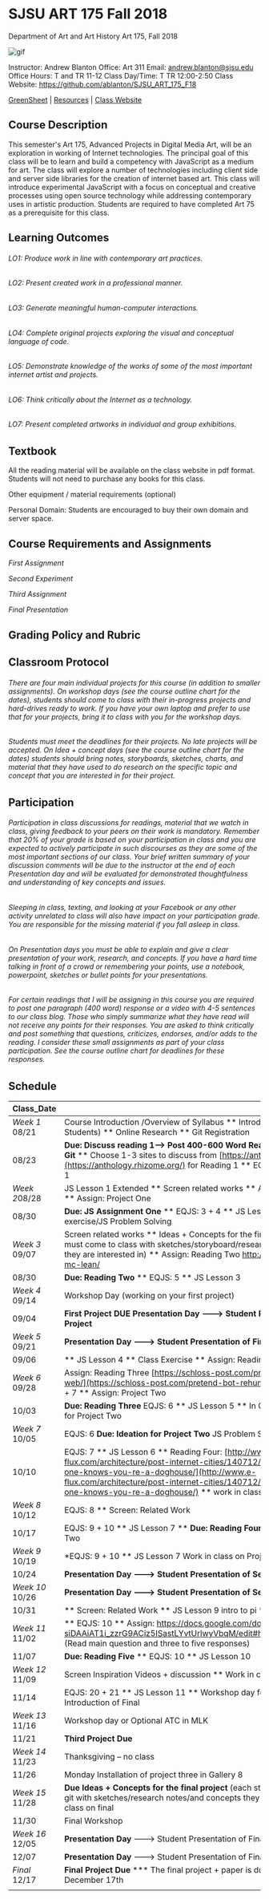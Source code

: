 **SJSU ART 175 Fall 2018**
======================
Department of Art and Art History
Art 175, Fall 2018

![gif](http://i.imgur.com/TuOehiT.gif)

Instructor: Andrew Blanton
Office: Art 311
Email: andrew.blanton@sjsu.edu
Office Hours: T and TR 11-12
Class Day/Time: T TR 12:00-2:50
Class Website: https://github.com/ablanton/SJSU_ART_175_F18

[GreenSheet](https://github.com/ablanton/SJSU_ART_175_F18/blob/master/GREENSHEET.md)
| [Resources](https://github.com/ablanton/SJSU_ART_175_F18/blob/master/RESOURCES.md)
| [Class Website](https://github.com/ablanton/SJSU_ART_175_F18)

Course Description
------------------
This semester's Art 175, Advanced Projects in Digital Media Art, will be an exploration in working of Internet technologies. The principal goal of this class will be to learn and build a competency with JavaScript as a medium for art. The class will explore a number of technologies including client side and server side libraries for the creation of internet based art. This class will introduce experimental JavaScript with a focus on conceptual and creative processes using open source technology while addressing contemporary uses in artistic production. Students are required to have completed Art 75 as a prerequisite for this class.

Learning Outcomes
-----------------

###### LO1: Produce work in line with contemporary art practices.
###### LO2: Present created work in a professional manner.
###### LO3: Generate meaningful human-computer interactions.
###### LO4: Complete original projects exploring the visual and conceptual language of code.
###### LO5: Demonstrate knowledge of the works of some of the most important internet artist and projects.
###### LO6: Think critically about the Internet as a technology.
###### LO7: Present completed artworks in individual and group exhibitions. 

Textbook
--------

All the reading material will be available on the class website in pdf format. Students will not need to purchase any books for this class.

Other equipment / material requirements (optional)

Personal Domain: Students are encouraged to buy their own domain and server space.

Course Requirements and Assignments
-----------------------------------

*First Assignment*

*Second Experiment*

*Third Assignment*

*Final Presentation*

Grading Policy and Rubric
-------------------------

Classroom Protocol
------------------

###### There are four main individual projects for this course (in addition to smaller assignments). On workshop days (see the course outline chart for the dates), students should come to class with their in-progress projects and hard-drives ready to work. If you have your own laptop and prefer to use that for your projects, bring it to class with you for the workshop days.

###### Students must meet the deadlines for their projects. No late projects will be accepted. On Idea + concept days (see the course outline chart for the dates) students should bring notes, storyboards, sketches, charts, and material that they have used to do research on the specific topic and concept that you are interested in for their project.

Participation
-------------

###### Participation in class discussions for readings, material that we watch in class, giving feedback to your peers on their work is mandatory. Remember that 20% of your grade is based on your participation in class and you are expected to actively participate in such discourses as they are some of the most important sections of our class. Your brief written summary of your discussion comments will be due to the instructor at the end of each Presentation day and will be evaluated for demonstrated thoughtfulness and understanding of key concepts and issues.

###### Sleeping in class, texting, and looking at your Facebook or any other activity unrelated to class will also have impact on your participation grade. You are responsible for the missing material if you fall asleep in class.

###### On Presentation days you must be able to explain and give a clear presentation of your work, research, and concepts. If you have a hard time talking in front of a crowd or remembering your points, use a notebook, powerpoint, sketches or bullet points for your presentations.

###### For certain readings that I will be assigning in this course you are required to post one paragraph (400 word) response or a video with 4-5 sentences to our class blog. Those who simply summarize what they have read will not receive any points for their responses. You are asked to think critically and post something that questions, criticizes, endorses, and/or adds to the reading. I consider these small assignments as part of your class participation. See the course outline chart for deadlines for these responses.

Schedule
--------

| Class_Date          |                                                                                                                                                                        |
| ------------------- |----------------------------------------------------------------------------------------------------------------------------------------------------------------------|
| *Week 1* 08/21      | Course Introduction /Overview of Syllabus ** Introductions (Instructor-Students) ** Online Research ** Git Registration |
| 08/23               | **Due: Discuss reading 1--> Post 400-600 Word Reading Response On Class Git** ** Choose 1-3 sites to discuss from [https://anthology.rhizome.org/](https://anthology.rhizome.org/) for Reading 1 ** EQJS: 1 + 2 ** JS Lesson 1 |
| *Week 2*08/28       | JS Lesson 1 Extended ** Screen related works ** Assign: Assignment One ** Assign: Project One |
| 08/30               | **Due: JS Assignment One** ** EQJS: 3 + 4 ** JS Lesson 2 ** Class exercise/JS Problem Solving |
| *Week 3* 09/07      | Screen related works ** Ideas + Concepts for the first project (each student must come to class with sketches/storyboard/research notes/and concepts they are interested in) ** Assign: Reading Two http://www.vdrome.org/jesse-mc-lean/ |
| 08/30               | **Due: Reading Two** ** EQJS: 5 ** JS Lesson 3 |
| *Week 4* 09/14      | Workshop Day (working on your first project) |
| 09/04               | **First Project DUE** **Presentation Day  ---> Student Presentation of First Project** |
| *Week 5* 09/21      | **Presentation Day  ---> Student Presentation of First Project** |
| 09/06               | ** JS Lesson 4 ** Class Exercise ** Assign: Reading Three |
| *Week 6* 09/28      | Assign: Reading Three [https://schloss-post.com/pretend-bot-rehumanize-web/](https://schloss-post.com/pretend-bot-rehumanize-web/) ** EQJS: 6 + 7  ** Assign: Project Two|
| 10/03               | **Due: Reading Three** EQJS: 6 ** JS Lesson 5 ** In Class Ideation + Concepts for Project Two |
| *Week 7* 10/05      | EQJS: 6 **Due: Ideation for Project Two** JS Problem Solving/Workshop Day |
| 10/10               | EQJS: 7 ** JS Lesson 6 ** Reading Four: [http://www.e-flux.com/architecture/post-internet-cities/140712/on-the-internet-no-one-knows-you-re-a-doghouse/](http://www.e-flux.com/architecture/post-internet-cities/140712/on-the-internet-no-one-knows-you-re-a-doghouse/) ** work in class |
| *Week 8* 10/12      | EQJS: 8 ** Screen: Related Work |
| 10/17               | EQJS: 9 + 10 ** JS Lesson 7 ** **Due: Reading Four** Work in class on Project Two |
| *Week 9* 10/19      | *EQJS: 9 + 10 ** JS Lesson 7 Work in class on Project Two  | 
| 10/24               | **Presentation Day ---> Student Presentation of Second Project** |
| *Week 10* 10/26     | **Presentation Day ---> Student Presentation of Second Project** |
| 10/31               | ** Screen: Related Work ** JS Lesson 9 intro to pi ** Assign: Third Project |
| *Week 11* 11/02     | ** EQJS: 10 ** Assign: https://docs.google.com/document/d/1ndd-siDAAiAT1i_zzrG9ACiz5ISastLYvtUrlwyVbqM/edit#heading=h.xp2dduy9ed6v (Read main question and three to five responses) |
| 11/07               | **Due: Reading Five** ** EQJS: 10 ** JS Lesson 10 |
| *Week 12* 11/09     | Screen Inspiration Videos + discussion ** Work in class on projects |
| 11/14               | EQJS: 20 + 21 ** JS Lesson 11 ** Workshop day for third Project ** Assign: Introduction of Final|
| *Week 13* 11/16     | Workshop day or Optional ATC in MLK |
| 11/21               | **Third Project Due** |
| *Week 14* 11/23     | Thanksgiving – no class
| 11/26               | Monday Installation of project three in Gallery 8 |
| *Week 15* 11/28     | **Due Ideas + Concepts for the final project** (each student/team must post to git with sketches/research notes/and concepts they are interested in) Work in class on final |
| 11/30               | Final Workshop |
| *Week 16* 12/05     | **Presentation Day** ---> Student Presentation of Final Project |
| 12/07               | **Presentation Day** ---> Student Presentation of Final Project |
| *Final*  12/17      | **Final Project Due** *** The final project + paper is due no later then Sunday December 17th |
|                  |  |
